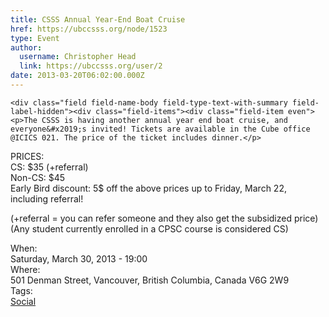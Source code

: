 ```yaml
---
title: CSSS Annual Year-End Boat Cruise 
href: https://ubccsss.org/node/1523
type: Event
author:
  username: Christopher Head
  link: https://ubccsss.org/user/2
date: 2013-03-20T06:02:00.000Z
---
```



    <div class="field field-name-body field-type-text-with-summary field-label-hidden"><div class="field-items"><div class="field-item even"><p>The CSSS is having another annual year end boat cruise, and everyone&#x2019;s invited! Tickets are available in the Cube office @ICICS 021. The price of the ticket includes dinner.</p>
<p>PRICES:<br>
CS: $35 (+referral)<br>
Non-CS: $45<br>
Early Bird discount: 5$ off the above prices up to Friday, March 22, including referral!</p>
<p>(+referral = you can refer someone and they also get the subsidized price)<br>
(Any student currently enrolled in a CPSC course is considered CS)</p>
</div></div></div><div class="field field-name-field-dates field-type-datetime field-label-above"><div class="field-label">When:&#xA0;</div><div class="field-items"><div class="field-item even"><span class="date-display-single">Saturday, March 30, 2013 - 19:00</span></div></div></div><div class="field field-name-field-location field-type-text field-label-above"><div class="field-label">Where:&#xA0;</div><div class="field-items"><div class="field-item even">501 Denman Street, Vancouver, British Columbia, Canada V6G 2W9</div></div></div>    <footer>
    <div class="field field-name-field-tags field-type-taxonomy-term-reference field-label-above"><div class="field-label">Tags:&#xA0;</div><div class="field-items"><div class="field-item even"><a href="/social">Social</a></div></div></div>      </footer>
    